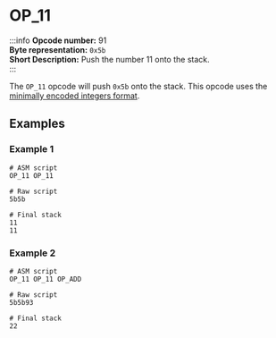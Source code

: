 # OP_11
:::info
**Opcode number:** 91  
**Byte representation:**  `0x5b`  
**Short Description:** Push the number 11 onto the stack.  
:::

The `OP_11` opcode will push `0x5b` onto the stack. This opcode uses the [minimally encoded integers format](../overview/numbers.md#minimally-encoded-integers).

## Examples
### Example 1
```shell
# ASM script
OP_11 OP_11

# Raw script
5b5b

# Final stack
11
11
```

### Example 2
```shell
# ASM script
OP_11 OP_11 OP_ADD

# Raw script
5b5b93

# Final stack
22
```
